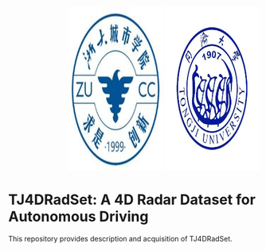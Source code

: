 <div align="right">
<img src="docs/logo/zucc.jpeg" height="330" width="190" >
 
<img src="docs/logo/TONGJI.jpeg" height="330" width="190" >
 
 
 </div>



# TJ4DRadSet: A 4D Radar Dataset for Autonomous Driving 

This repository provides description and acquisition of TJ4DRadSet.

